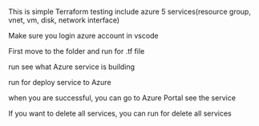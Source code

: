 This is simple Terraform testing include azure 5 services(resource group, vnet, vm, disk, network interface)

Make sure you login azure account in vscode

First move to the folder and run <terraform init> for .tf file

run <terraform plan> see what Azure service is building
  
run <terraform apply> for deploy service to Azure 

when you are successful, you can go to Azure Portal see the service

If you want to delete all services, you can run <terraform destroy> for delete all services 
  
